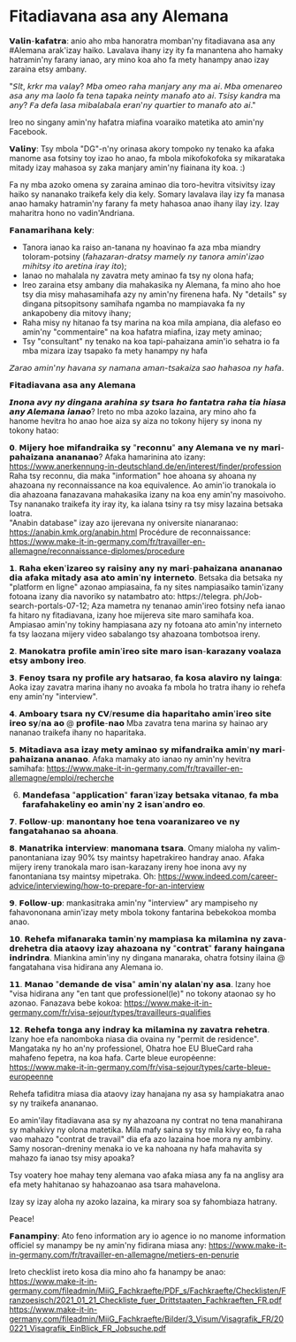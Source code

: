 # Fitadiavana asa any Alemana

𝗩𝗮𝗹𝗶𝗻-𝗸𝗮𝗳𝗮𝘁𝗿𝗮: anio aho mba hanoratra momban'ny fitadiavana asa any #Alemana arak'izay haiko. Lavalava ihany izy ity fa manantena aho hamaky hatramin'ny farany ianao, ary mino koa aho fa mety hanampy anao izay zaraina etsy ambany. 

"𝘚𝘭𝘵, 𝘬𝘳𝘬𝘳 𝘮𝘢 𝘷𝘢𝘭𝘢𝘺? 
𝘔𝘣𝘢 𝘰𝘮𝘦𝘰 𝘳𝘢𝘩𝘢 𝘮𝘢𝘯𝘫𝘢𝘳𝘺 𝘢𝘯𝘺 𝘮𝘢 𝘢𝘪.
𝘔𝘣𝘢 𝘰𝘮𝘦𝘯𝘢𝘳𝘦𝘰 𝘢𝘴𝘢 𝘢𝘯𝘺 𝘮𝘢 𝘭𝘢𝘰𝘭𝘰 𝘧𝘢 𝘵𝘦𝘯𝘢 𝘵𝘢𝘱𝘢𝘬𝘢 𝘯𝘦𝘪𝘯𝘵𝘺 𝘮𝘢𝘯𝘢𝘧𝘰 𝘢𝘵𝘰 𝘢𝘪. 
𝘛𝘴𝘪𝘴𝘺 𝘬𝘢𝘯𝘥𝘳𝘢 ma 𝘢𝘯𝘺? 𝘍𝘢 𝘥𝘦𝘧𝘢 𝘭𝘢𝘴𝘢 𝘮𝘪𝘣𝘢𝘭𝘢𝘣𝘢𝘭𝘢 𝘦𝘳𝘢𝘯'𝘯𝘺 𝘲𝘶𝘢𝘳𝘵𝘪𝘦𝘳 𝘵𝘰 𝘮𝘢𝘯𝘢𝘧𝘰 𝘢𝘵𝘰 𝘢𝘪."

Ireo no singany amin'ny hafatra miafina voaraiko matetika ato amin'ny Facebook. 

𝗩𝗮𝗹𝗶𝗻𝘆: Tsy mbola "DG"-n'ny orinasa akory tompoko ny tenako ka afaka manome asa fotsiny toy izao ho anao, fa mbola mikofokofoka sy mikarataka mitady izay mahasoa sy zaka manjary amin'ny fiainana ity koa. :)

Fa ny mba azoko omena sy zaraina aminao dia toro-hevitra vitsivitsy izay haiko sy nananako traikefa kely dia kely. 
Somary lavalava ilay izy fa manasa anao hamaky hatramin'ny farany fa mety hahasoa anao ihany ilay izy. Izay maharitra hono no vadin'Andriana. 

𝗙𝗮𝗻𝗮𝗺𝗮𝗿𝗶𝗵𝗮𝗻𝗮 𝗸𝗲𝗹𝘆:
- Tanora ianao ka raiso an-tanana ny hoavinao fa aza mba miandry toloram-potsiny (𝘧𝘢𝘩𝘢𝘻𝘢𝘳𝘢𝘯-𝘥𝘳𝘢𝘵𝘴𝘺 𝘮𝘢𝘮𝘦𝘭𝘺 𝘯𝘺 𝘵𝘢𝘯𝘰𝘳𝘢 𝘢𝘮𝘪𝘯'𝘪𝘻𝘢𝘰 𝘮𝘪𝘩𝘪𝘵𝘴𝘺 𝘪𝘵𝘰 𝘢𝘳𝘦𝘵𝘪𝘯𝘢 𝘪𝘳𝘢𝘺 𝘪𝘵𝘰); 
- Ianao no mahalala ny zavatra mety aminao fa tsy ny olona hafa;
- Ireo zaraina etsy ambany dia mahakasika ny Alemana, fa mino aho hoe tsy dia misy mahasamihafa azy ny amin'ny firenena hafa. Ny "details" sy dingana pitsopitsony samihafa ngamba no mampiavaka fa ny ankapobeny dia mitovy ihany;
- Raha misy ny hitanao fa tsy marina na koa mila ampiana,  dia alefaso eo amin'ny "commentaire" na koa hafatra miafina, izay mety aminao;
- Tsy "consultant" ny tenako na koa tapi-pahaizana amin'io sehatra io fa mba mizara izay tsapako fa mety hanampy ny hafa

𝘡𝘢𝘳𝘢𝘰 𝘢𝘮𝘪𝘯'𝘯𝘺 𝘩𝘢𝘷𝘢𝘯𝘢 𝘴𝘺 𝘯𝘢𝘮𝘢𝘯𝘢 𝘢𝘮𝘢𝘯-𝘵𝘴𝘢𝘬𝘢𝘪𝘻𝘢 𝘴𝘢𝘰 𝘩𝘢𝘩𝘢𝘴𝘰𝘢 𝘯𝘺 𝘩𝘢𝘧𝘢. 

𝗙𝗶𝘁𝗮𝗱𝗶𝗮𝘃𝗮𝗻𝗮 𝗮𝘀𝗮 𝗮𝗻𝘆 𝗔𝗹𝗲𝗺𝗮𝗻𝗮 

𝙄𝙣𝙤𝙣𝙖 𝙖𝙫𝙮 𝙣𝙮 𝙙𝙞𝙣𝙜𝙖𝙣𝙖 𝙖𝙧𝙖𝙝𝙞𝙣𝙖 𝙨𝙮 𝙩𝙨𝙖𝙧𝙖 𝙝𝙤 𝙛𝙖𝙣𝙩𝙖𝙩𝙧𝙖 𝙧𝙖𝙝𝙖 𝙩𝙞𝙖 𝙝𝙞𝙖𝙨𝙖 𝙖𝙣𝙮 𝘼𝙡𝙚𝙢𝙖𝙣𝙖 𝙞𝙖𝙣𝙖𝙤? 
Ireto no mba azoko lazaina, ary mino aho fa hanome hevitra ho anao hoe aiza sy aiza no tokony hijery sy inona ny tokony hatao: 

𝟬. 𝗠𝗶𝗷𝗲𝗿𝘆 𝗵𝗼𝗲 𝗺𝗶𝗳𝗮𝗻𝗱𝗿𝗮𝗶𝗸𝗮 𝘀𝘆 "𝗿𝗲𝗰𝗼𝗻𝗻𝘂" 𝗮𝗻𝘆 𝗔𝗹𝗲𝗺𝗮𝗻𝗮 𝘃𝗲 𝗻𝘆 𝗺𝗮𝗿𝗶-𝗽𝗮𝗵𝗮𝗶𝘇𝗮𝗻𝗮 𝗮𝗻𝗮𝗻𝗮𝗻𝗮𝗼? 
Afaka hamarinina ato izany: https://www.anerkennung-in-deutschland.de/en/interest/finder/profession
Raha tsy reconnu, dia maka "information" hoe ahoana sy ahoana ny ahazoana ny reconnaissance na koa equivalence. 
Ao amin'io tranokala io dia ahazoana fanazavana mahakasika izany na koa eny amin'ny masoivoho. Tsy nananako traikefa ity iray ity, ka ialana tsiny ra tsy misy lazaina betsaka loatra.  
"Anabin database" izay azo ijerevana ny oniversite nianaranao: https://anabin.kmk.org/anabin.html
Procédure de reconnaissance: https://www.make-it-in-germany.com/fr/travailler-en-allemagne/reconnaissance-diplomes/procedure

𝟭. 𝗥𝗮𝗵𝗮 𝗲𝗸𝗲𝗻'𝗶𝘇𝗮𝗿𝗲𝗼 𝘀𝘆 𝗿𝗮𝗶𝘀𝗶𝗻𝘆 𝗮𝗻𝘆 𝗻𝘆 𝗺𝗮𝗿𝗶-𝗽𝗮𝗵𝗮𝗶𝘇𝗮𝗻𝗮 𝗮𝗻𝗮𝗻𝗮𝗻𝗮𝗼 𝗱𝗶𝗮 𝗮𝗳𝗮𝗸𝗮 𝗺𝗶𝘁𝗮𝗱𝘆 𝗮𝘀𝗮 𝗮𝘁𝗼 𝗮𝗺𝗶𝗻'𝗻𝘆 𝗶𝗻𝘁𝗲𝗿𝗻𝗲𝘁𝗼. 
Betsaka dia betsaka ny "platform en ligne" azonao ampiasaina, fa ny sites nampiasaiko tamin'izany fotoana izany dia navoriko sy natambatro ato: https://telegra. ph/Job-search-portals-07-12;
Aza mametra ny tenanao amin'ireo fotsiny nefa ianao fa hitaro ny fitadiavana, izany hoe mijereva site maro samihafa koa.
Ampiasao amin'ny tokiny hampiasana azy ny fotoana ato amin'ny interneto fa tsy laozana mijery video sabalango tsy ahazoana tombotsoa ireny.  

𝟮. 𝗠𝗮𝗻𝗼𝗸𝗮𝘁𝗿𝗮 𝗽𝗿𝗼𝗳𝗶𝗹𝗲 𝗮𝗺𝗶𝗻'𝗶𝗿𝗲𝗼 𝘀𝗶𝘁𝗲 𝗺𝗮𝗿𝗼 𝗶𝘀𝗮𝗻-𝗸𝗮𝗿𝗮𝘇𝗮𝗻𝘆 𝘃𝗼𝗮𝗹𝗮𝘇𝗮 𝗲𝘁𝘀𝘆 𝗮𝗺𝗯𝗼𝗻𝘆 𝗶𝗿𝗲𝗼. 

𝟯. 𝗙𝗲𝗻𝗼𝘆 𝘁𝘀𝗮𝗿𝗮 𝗻𝘆 𝗽𝗿𝗼𝗳𝗶𝗹𝗲 𝗮𝗿𝘆 𝗵𝗮𝘁𝘀𝗮𝗿𝗮𝗼, 𝗳𝗮 𝗸𝗼𝘀𝗮 𝗮𝗹𝗮𝘃𝗶𝗿𝗼 𝗻𝘆 𝗹𝗮𝗶𝗻𝗴𝗮:
Aoka izay zavatra marina ihany no avoaka fa mbola ho tratra ihany io rehefa eny amin'ny "interview". 

𝟰. 𝗔𝗺𝗯𝗼𝗮𝗿𝘆 𝘁𝘀𝗮𝗿𝗮 𝗻𝘆 𝗖𝗩/𝗿𝗲𝘀𝘂𝗺𝗲 𝗱𝗶𝗮 𝗵𝗮𝗽𝗮𝗿𝗶𝘁𝗮𝗵𝗼 𝗮𝗺𝗶𝗻'𝗶𝗿𝗲𝗼 𝘀𝗶𝘁𝗲 𝗶𝗿𝗲𝗼 𝘀𝘆/𝗻𝗮 𝗮𝗼 @ 𝗽𝗿𝗼𝗳𝗶𝗹𝗲-𝗻𝗮𝗼
Mba zavatra tena marina sy hainao ary nananao traikefa ihany no haparitaka. 

𝟱. 𝗠𝗶𝘁𝗮𝗱𝗶𝗮𝘃𝗮 𝗮𝘀𝗮 𝗶𝘇𝗮𝘆 𝗺𝗲𝘁𝘆 𝗮𝗺𝗶𝗻𝗮𝗼 𝘀𝘆 𝗺𝗶𝗳𝗮𝗻𝗱𝗿𝗮𝗶𝗸𝗮 𝗮𝗺𝗶𝗻'𝗻𝘆 𝗺𝗮𝗿𝗶-𝗽𝗮𝗵𝗮𝗶𝘇𝗮𝗻𝗮 𝗮𝗻𝗮𝗻𝗮𝗼.
Afaka mamaky ato ianao ny amin'ny hevitra samihafa: https://www.make-it-in-germany.com/fr/travailler-en-allemagne/emploi/recherche 

6. 𝗠𝗮𝗻𝗱𝗲𝗳𝗮𝘀𝗮 "𝗮𝗽𝗽𝗹𝗶𝗰𝗮𝘁𝗶𝗼𝗻" 𝗳𝗮𝗿𝗮𝗻'𝗶𝘇𝗮𝘆 𝗯𝗲𝘁𝘀𝗮𝗸𝗮 𝘃𝗶𝘁𝗮𝗻𝗮𝗼, 𝗳𝗮 𝗺𝗯𝗮 𝗳𝗮𝗿𝗮𝗳𝗮𝗵𝗮𝗸𝗲𝗹𝗶𝗻𝘆 𝗲𝗼 𝗮𝗺𝗶𝗻'𝗻𝘆 𝟮 𝗶𝘀𝗮𝗻'𝗮𝗻𝗱𝗿𝗼 𝗲𝗼.

𝟳. 𝗙𝗼𝗹𝗹𝗼𝘄-𝘂𝗽: 𝗺𝗮𝗻𝗼𝗻𝘁𝗮𝗻𝘆 𝗵𝗼𝗲 𝘁𝗲𝗻𝗮 𝘃𝗼𝗮𝗿𝗮𝗻𝗶𝘇𝗮𝗿𝗲𝗼 𝘃𝗲 𝗻𝘆 𝗳𝗮𝗻𝗴𝗮𝘁𝗮𝗵𝗮𝗻𝗮𝗼 𝘀𝗮 𝗮𝗵𝗼𝗮𝗻𝗮.

𝟴. 𝗠𝗮𝗻𝗮𝘁𝗿𝗶𝗸𝗮 𝗶𝗻𝘁𝗲𝗿𝘃𝗶𝗲𝘄: 𝗺𝗮𝗻𝗼𝗺𝗮𝗻𝗮 𝘁𝘀𝗮𝗿𝗮.
Omany mialoha ny valim-panontaniana izay 90% tsy maintsy hapetrakireo handray anao. 
Afaka mijery ireny tranokala maro isan-karazany ireny hoe inona avy ny fanontaniana tsy maintsy mipetraka. 
Oh: https://www.indeed.com/career-advice/interviewing/how-to-prepare-for-an-interview 

𝟵. 𝗙𝗼𝗹𝗹𝗼𝘄-𝘂𝗽: mankasitraka amin'ny "interview" ary mampiseho ny fahavononana amin'izay mety mbola tokony fantarina bebekokoa momba anao.

𝟭𝟬. 𝗥𝗲𝗵𝗲𝗳𝗮 𝗺𝗶𝗳𝗮𝗻𝗮𝗿𝗮𝗸𝗮 𝘁𝗮𝗺𝗶𝗻'𝗻𝘆 𝗺𝗮𝗺𝗽𝗶𝗮𝘀𝗮 𝗸𝗮 𝗺𝗶𝗹𝗮𝗺𝗶𝗻𝗮 𝗻𝘆 𝘇𝗮𝘃𝗮-𝗱𝗿𝗲𝗵𝗲𝘁𝗿𝗮 𝗱𝗶𝗮 𝗮𝘁𝗮𝗼𝘃𝘆 𝗶𝘇𝗮𝘆 𝗮𝗵𝗮𝘇𝗼𝗮𝗻𝗮 𝗻𝘆 "𝗰𝗼𝗻𝘁𝗿𝗮𝘁" 𝗳𝗮𝗿𝗮𝗻𝘆 𝗵𝗮𝗶𝗻𝗴𝗮𝗻𝗮 𝗶𝗻𝗱𝗿𝗶𝗻𝗱𝗿𝗮.
Miankina amin'iny ny dingana manaraka, ohatra fotsiny ilaina @ fangatahana visa hidirana any Alemana io.

𝟭𝟭. 𝗠𝗮𝗻𝗮𝗼 "𝗱𝗲𝗺𝗮𝗻𝗱𝗲 𝗱𝗲 𝘃𝗶𝘀𝗮" 𝗮𝗺𝗶𝗻'𝗻𝘆 𝗮𝗹𝗮𝗹𝗮𝗻'𝗻𝘆 𝗮𝘀𝗮. 
Izany hoe "visa hidirana any "en tant que professionel(le)" no tokony ataonao sy ho azonao.
Fanazava bebe kokoa: https://www.make-it-in-germany.com/fr/visa-sejour/types/travailleurs-qualifies

𝟭𝟮. 𝗥𝗲𝗵𝗲𝗳𝗮 𝘁𝗼𝗻𝗴𝗮 𝗮𝗻𝘆 𝗶𝗻𝗱𝗿𝗮𝘆 𝗸𝗮 𝗺𝗶𝗹𝗮𝗺𝗶𝗻𝗮 𝗻𝘆 𝘇𝗮𝘃𝗮𝘁𝗿𝗮 𝗿𝗲𝗵𝗲𝘁𝗿𝗮.
Izany hoe efa nanomboka niasa dia ovaina ny "permit de residence".
Mangataka ny ho an'ny professionel, Ohatra hoe EU BlueCard raha mahafeno fepetra, na koa hafa. 
Carte bleue européenne: https://www.make-it-in-germany.com/fr/visa-sejour/types/carte-bleue-europeenne

Rehefa tafiditra miasa dia ataovy izay hanajana ny asa sy hampiakatra anao sy ny traikefa anananao. 

Eo amin'ilay fitadiavana asa sy ny ahazoana ny contrat no tena manahirana sy mahakivy ny olona matetika. Mila mafy saina sy tsy mila kivy eo, fa raha vao mahazo "contrat de travail" dia efa azo lazaina hoe mora ny ambiny. 
Samy nosoran-dreniny menaka io ve ka nahoana ny hafa mahavita sy mahazo fa ianao tsy misy apoaka? 

Tsy voatery hoe mahay teny alemana vao afaka miasa any fa na anglisy ara efa mety hahitanao sy hahazoanao asa tsara mahavelona. 

Izay sy izay aloha ny azoko lazaina, ka mirary soa sy  fahombiaza hatrany.

Peace!

𝗙𝗮𝗻𝗮𝗺𝗽𝗶𝗻𝘆:
Ato feno information ary io agence io no manome information officiel sy manampy be ny amin'ny fidirana miasa any: https://www.make-it-in-germany.com/fr/travailler-en-allemagne/metiers-en-penurie 

Ireto checklist ireto kosa dia mino aho fa hanampy be anao: 
https://www.make-it-in-germany.com/fileadmin/MiiG_Fachkraefte/PDF_s/Fachkraefte/Checklisten/Franzoesisch/2021_01_21_Checkliste_fuer_Drittstaaten_Fachkraeften_FR.pdf
https://www.make-it-in-germany.com/fileadmin/MiiG_Fachkraefte/Bilder/3_Visum/Visagrafik_FR/200221_Visagrafik_EinBlick_FR_Jobsuche.pdf
